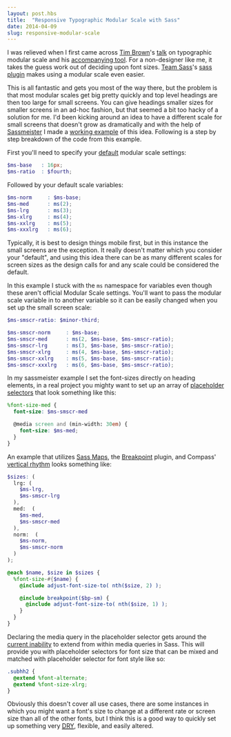 ```yaml
---
layout: post.hbs
title:  "Responsive Typographic Modular Scale with Sass"
date: 2014-04-09
slug: responsive-modular-scale
---
```


I was relieved when I first came across [Tim Brown]'s [talk] on typographic modular scale and his [accompanying tool]. For a non-designer like me, it takes the guess work out of deciding upon font sizes. [Team Sass]'s [sass plugin] makes using a modular scale even easier.

This is all fantastic and gets you most of the way there, but the problem is that most modular scales get big pretty quickly and top level headings are then too large for small screens. You can give headings smaller sizes for smaller screens in an ad-hoc fashion, but that seemed a bit too hacky of a solution for me. I'd been kicking around an idea to have a different scale for small screens that doesn't grow as dramatically and with the help of [Sassmeister] I made a [working example] of this idea. Following is a step by step breakdown of the code from this example.

First you'll need to specify your [default] modular scale settings:

```scss
$ms-base   : 16px;
$ms-ratio  : $fourth;
```

Followed by your default scale variables:

```scss
$ms-norm     : $ms-base;
$ms-med      : ms(2);
$ms-lrg      : ms(3);
$ms-xlrg     : ms(4);
$ms-xxlrg    : ms(5);
$ms-xxxlrg   : ms(6);
```

Typically, it is best to  design things mobile first, but in this instance the small screens are the exception. It really doesn't matter which you consider your "default", and using this idea there can be as many different scales for screen sizes as the design calls for and any scale could be considered the default.

In this example I stuck with the ```ms``` namespace for variables even though these aren't official Modular Scale settings. You'll want to pass the modular scale variable in to another variable so it can be easily changed when you set up the small screen scale:

```scss
$ms-smscr-ratio: $minor-third;

$ms-smscr-norm     : $ms-base;
$ms-smscr-med      : ms(2, $ms-base, $ms-smscr-ratio);
$ms-smscr-lrg      : ms(3, $ms-base, $ms-smscr-ratio);
$ms-smscr-xlrg     : ms(4, $ms-base, $ms-smscr-ratio);
$ms-smscr-xxlrg    : ms(5, $ms-base, $ms-smscr-ratio);
$ms-smscr-xxxlrg   : ms(6, $ms-base, $ms-smscr-ratio);
```
In my sassmeister example I set the font-sizes directly on heading elements, in a real project you mighty want to set up an array of [placeholder selectors] that look something like this:

```scss
%font-size-med {
  font-size: $ms-smscr-med

  @media screen and (min-width: 30em) {
    font-size: $ms-med;
  }
}
```

An example that utilizes [Sass Maps], the [Breakpoint] plugin, and Compass' [vertical rhythm] looks something like:

```scss
$sizes: (
  lrg: (
    $ms-lrg,
    $ms-smscr-lrg
  ),
  med:  (
    $ms-med,
    $ms-smscr-med
  ),
  norm:  (
    $ms-norm,
    $ms-smscr-norm
  )
);

@each $name, $size in $sizes {
  %font-size-#{$name} {
    @include adjust-font-size-to( nth($size, 2) );

    @include breakpoint($bp-sm) {
      @include adjust-font-size-to( nth($size, 1) );
    }
  }
}
```

Declaring the media query in the placeholder selector gets around the [current inability] to extend from within media queries in Sass. This will provide you with placeholder selectors for font size that can be mixed and matched with placeholder selector for font style like so:

```scss
.subhh2 {
  @extend %font-alternate;
  @extend %font-size-xlrg;
}
```

Obviously this doesn't cover all use cases, there are some instances in which you might want a font's size to change at a different rate or screen size than all of the other fonts, but I think this is a good way to quickly set up something very <abbr title="Don't Repeat Yourself">[DRY][]</abbr>, flexible, and easily altered.

[Tim Brown]: http://tbrown.org/
[talk]: http://vimeo.com/17079380
[accompanying tool]: http://modularscale.com/
[working example]: http://sassmeister.com/gist/9749589
[Team Sass]: https://github.com/Team-Sass/
[sass plugin]: http://scottkellum.com/
[Compass]: http://compass-style.org/
[vertical rhythm]: http://compass-style.org/reference/compass/typography/vertical_rhythm/
[Sassmeister]: http://sassmeister.com
[default]: https://github.com/Team-Sass/modular-scale#usage
[Sass Maps]: http://sass-lang.com/documentation/file.SASS_REFERENCE.html#maps
[placeholder selectors]: http://sass-lang.com/documentation/file.SASS_REFERENCE.html#placeholder_selectors_
[current inability]: https://github.com/nex3/sass/issues/1050
[DRY]: http://en.wikipedia.org/wiki/Don't_repeat_yourself
[Breakpoint]: http://breakpoint-sass.com/
